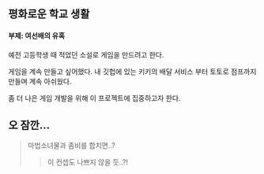 ## 평화로운 학교 생활
#### 부제: 여선배의 유혹

예전 고등학생 때 적었던 소설로 게임을 만드려고 한다.

게임을 계속 만들고 싶어했다. 
내 깃헙에 있는 키키의 배달 서비스 부터 토토로 점프까지 만들며 계속 아쉬웠다.

좀 더 나은 게임 개발을 위해 이 프로젝트에 집중하고자 한다.


## 오 잠깐...
> 마법소녀물과 좀비를 합치면..?
>> 이 컨셉도 나쁘지 않을 듯..?!